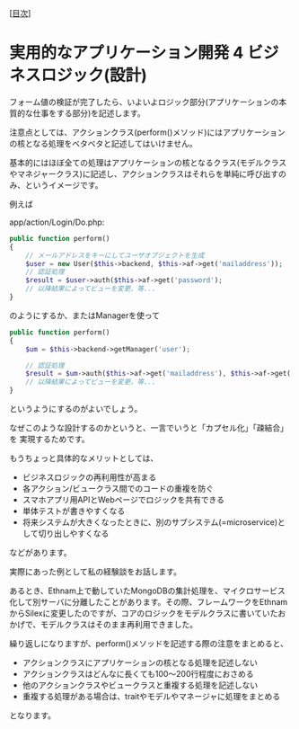 [[目次](README.md)]
# 実用的なアプリケーション開発 4 ビジネスロジック(設計)

フォーム値の検証が完了したら、いよいよロジック部分(アプリケーションの本質的な仕事をする部分)を記述します。

注意点としては、アクションクラス(perform()メソッド)にはアプリケーションの核となる処理をベタベタと記述してはいけません。

基本的にはほぼ全ての処理はアプリケーションの核となるクラス(モデルクラスやマネジャークラス)に記述し、アクションクラスはそれらを単純に呼び出すのみ、というイメージです。

例えば

app/action/Login/Do.php:

```php
public function perform()
{
    // メールアドレスをキーにしてユーザオブジェクトを生成
    $user = new User($this->backend, $this->af->get('mailaddress'));
    // 認証処理
    $result = $user->auth($this->af->get('password');
    // 以降結果によってビューを変更、等...
}
```

のようにするか、またはManagerを使って

```php
public function perform()
{
    $um = $this->backend->getManager('user');

    // 認証処理
    $result = $um->auth($this->af->get('mailaddress'), $this->af->get('password'));
    // 以降結果によってビューを変更、等...
}
```

というようにするのがよいでしょう。

なぜこのような設計するのかというと、一言でいうと「カプセル化」「疎結合」を
実現するためです。

もうちょっと具体的なメリットとしては、

* ビジネスロジックの再利用性が高まる
 * 各アクション/ビュークラス間でのコードの重複を防ぐ
 * スマホアプリ用APIとWebページでロジックを共有できる
* 単体テストが書きやすくなる
* 将来システムが大きくなったときに、別のサブシステム(=microservice)として切り出しやすくなる

などがあります。

実際にあった例として私の経験談をお話します。

あるとき、Ethnam上で動していたMongoDBの集計処理を、マイクロサービス化して別サーバに分離したことがあります。その際、フレームワークをEthnamからSilexに変更したのですが、コアのロジックをモデルクラスに書いていたおかげで、モデルクラスはそのまま再利用できました。



繰り返しになりますが、perform()メソッドを記述する際の注意をまとめると、

* アクションクラスにアプリケーションの核となる処理を記述しない
* アクションクラスはどんなに長くても100〜200行程度におさめる
* 他のアクションクラスやビュークラスと重複する処理を記述しない
* 重複する処理がある場合は、traitやモデルやマネージャに処理をまとめる

となります。
